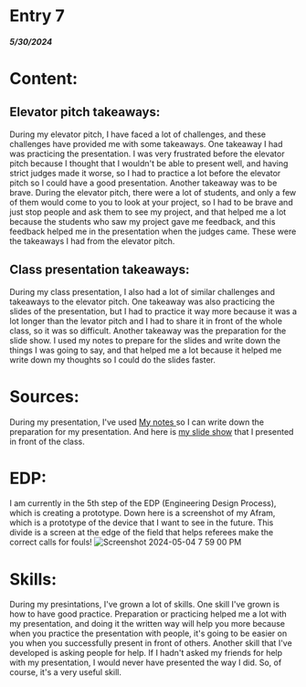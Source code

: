 # Entry 7
##### 5/30/2024

# Content:

## Elevator pitch takeaways:

During my elevator pitch, I have faced a lot of challenges, and these challenges have provided me with some takeaways. One takeaway I had was practicing the presentation. I was very frustrated before the elevator pitch because I thought that I wouldn't be able to present well, and having strict judges made it worse, so I had to practice a lot before the elevator pitch so I could have a good presentation. Another takeaway was to be brave. During the elevator pitch, there were a lot of students, and only a few of them would come to you to look at your project, so I had to be brave and just stop people and ask them to see my project, and that helped me a lot because the students who saw my project gave me feedback, and this feedback helped me in the presentation when the judges came. These were the takeaways I had from the elevator pitch.
## Class presentation takeaways:
During my class presentation, I also had a lot of similar challenges and takeaways to the elevator pitch. One takeaway was also practicing the slides of the presentation, but I had to practice it way more because it was a lot longer than the levator pitch and I had to share it in front of the whole class, so it was so difficult. Another takeaway was the preparation for the slide show. I used my notes to prepare for the slides and write down the things I was going to say, and that helped me a lot because it helped me write down my thoughts so I could do the slides faster. 

# Sources:
During my presentation, I've used [My notes ](https://docs.google.com/document/d/1LMmkylA_xuVpdzjHb0oRsbM4Yx3c70EypvJGkC6xv3g/edit#heading=h.6o1f62qg6jz9) so I can write down the preparation for my presentation. And here is [my slide show](https://docs.google.com/presentation/d/1NfoDNkZOYw1XRO39RQjFp-yyW1_oc1qRyuYNA7rK4Fs/edit#slide=id.p) that I presented in front of the class.

# EDP:
I am currently in the 5th step of the EDP (Engineering Design Process), which is creating a prototype. Down here is a screenshot of my Afram, which is a prototype of the device that I want to see in the future. This divide is a screen at the edge of the field that helps referees make the correct calls for fouls! 
![Screenshot 2024-05-04 7 59 00 PM](https://github.com/omarm4400/sep10-freedom-project/assets/146861785/e4fd85cf-e71c-42a6-8953-b181904eb92e)


# Skills:
During my presintations, I've grown a lot of skills. One skill I've grown is how to have good practice. Preparation or practicing helped me a lot with my presentation, and doing it the written way will help you more because when you practice the presentation with people, it's going to be easier on you when you successfully present in front of others. Another skill that I've developed is asking people for help. If I hadn't asked my friends for help with my presentation, I would never have presented the way I did. So, of course, it's a very useful skill. 
